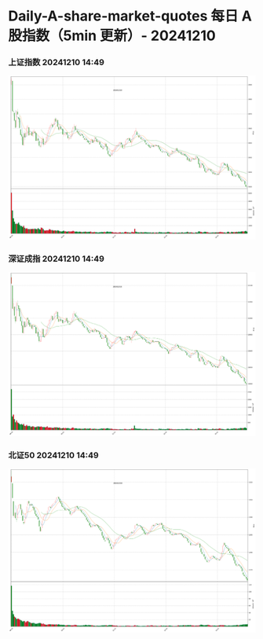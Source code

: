 
# Daily-A-share-market-quotes 每日 A 股指数（5min 更新）- 20241210

### 上证指数 20241210 14:49
![](./fig/2024/12/20241210-sh000001.png)

### 深证成指 20241210 14:49
![](./fig/2024/12/20241210-sz399001.png)

### 北证50 20241210 14:49
![](./fig/2024/12/20241210-bj899050.png)
